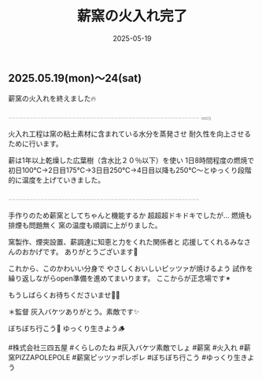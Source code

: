 ﻿---
title: '薪窯の火入れ完了'
date: '2025-05-19'
image: '/images/窯の火入れ.png'
description: '薪窯の火入れを終えました🔥...詳細を表示'
lang: 'ja'
tags: ['食育・料理']
---

## 2025.05.19(mon)〜24(sat)

薪窯の火入れを終えました🔥

𓐄𓐄𓐄𓐄𓐄𓐄𓐄𓐄𓐄𓐄𓐄𓐄𓐄𓐄𓐄𓐄𓐄𓐄𓐄𓐄𓐄𓐄𓐄𓐄𓐄𓐄𓐄𓐄𓐄𓐄𓐄𓐄𓐄𓐄𓐄𓐄𓐄𓐄𓐄𓐄𓐄𓐄𓐄𓐄𓐄𓐄𓐄𓐄𓐄𓐄𓐄𓐄𓐄𓐄 𓈄

火入れ工程は窯の粘土素材に含まれている水分を蒸発させ
耐久性を向上させるために行います。

薪は1年以上乾燥した広葉樹（含水比２０％以下）を使い
1日8時間程度の燃焼で
初日100℃→2日目175℃→3日目250℃→4日目以降も250℃〜とゆっくり段階的に温度を上げていきました。

𓐄𓐄𓐄𓐄𓐄𓐄𓐄𓐄𓐄𓐄𓐄𓐄𓐄𓐄𓐄𓐄𓐄𓐄𓐄𓐄𓐄𓐄𓐄𓐄𓐄𓐄𓐄𓐄𓐄𓐄𓐄𓐄𓐄𓐄𓐄𓐄𓐄𓐄𓐄𓐄𓐄𓐄𓐄𓐄𓐄𓐄𓐄𓐄𓐄𓐄𓐄𓐄𓐄𓐄

手作りのため薪窯としてちゃんと機能するか
超超超ドキドキでしたが…
燃焼も排煙も問題無く
窯の温度も順調に上がりました。

窯製作、煙突設置、薪調達に知恵と力をくれた関係者と
応援してくれるみなさんのおかげです。
ありがとうございます🌿

これから、このかわいい分身で
やさしくおいしいピッツァが焼けるよう
試作を繰り返しながらopen準備を進めてまいります。
ここからが正念場です✴︎

もうしばらくお待ちくださいませ🙏😅

＊監督 灰入バケツありがとう。素敵です✨

ぼちぼち行こう👣
ゆっくり生きよう🪵

#株式会社三四五屋 #くらしのたね #灰入バケツ素敵でしょ #薪窯 #火入れ #薪窯PIZZAPOLEPOLE #薪窯ピッツァポレポレ #ぼちぼち行こう #ゆっくり生きよう
